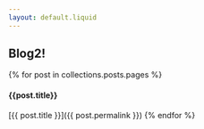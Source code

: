 ```yaml
---
layout: default.liquid
---
```

## Blog2!

{% for post in collections.posts.pages %}
#### {{post.title}}

[{{ post.title }}]({{ post.permalink }})
{% endfor %}
